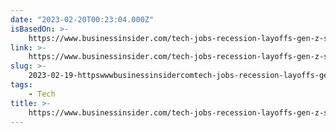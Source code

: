 ```yaml
---
date: "2023-02-20T00:23:04.000Z"
isBasedOn: >-
    https://www.businessinsider.com/tech-jobs-recession-layoffs-gen-z-students-class-of-2023-2023-2?amp
link: >-
    https://www.businessinsider.com/tech-jobs-recession-layoffs-gen-z-students-class-of-2023-2023-2?amp
slug: >-
    2023-02-19-httpswwwbusinessinsidercomtech-jobs-recession-layoffs-gen-z-students-class-of-2023-2023-2amp
tags:
    - Tech
title: >-
    https://www.businessinsider.com/tech-jobs-recession-layoffs-gen-z-students-class-of-2023-2023-2?amp
---
```

